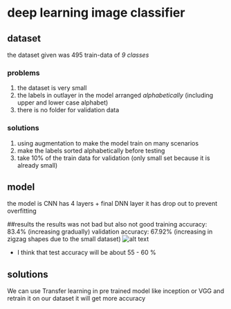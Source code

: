 # deep learning image classifier

## dataset
the dataset given was 495 train-data of *9 classes*

### problems
1. the dataset is very small
2. the labels in outlayer in the model arranged *alphabetically* (including upper and lower case alphabet)
3. there is no folder for validation data 

### solutions
1. using augmentation to make the model train on many scenarios
2. make the labels sorted alphabetically before testing
3. take 10% of the train data for validation (only small set because it is already small)

## model
the model is CNN has 4 layers + final DNN layer 
it has drop out to prevent overfitting 

##results
the results was not bad but also not good
training accuracy: 83.4% (increasing gradually)
validation accuracy: 67.92% (increasing in zigzag shapes due to the small dataset)
![alt text](https://github.com/Ahmed3sam/image-classifier/image/figure.PNG)


* I think that test accuracy will be about 55 - 60 %


## solutions
We can use Transfer learning in pre trained model like inception or VGG and retrain it on our dataset
it will get more accuracy 
